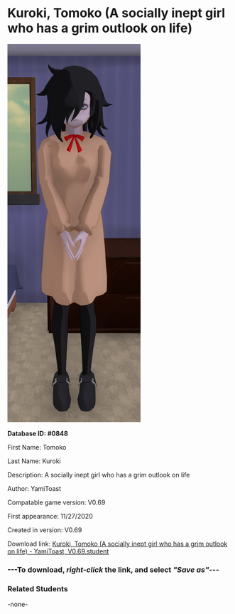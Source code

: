# Kuroki, Tomoko (A socially inept girl who has a grim outlook on life)

<img src="../../Files/Images/Kuroki, Tomoko (A socially inept girl who has a grim outlook on life).png" title="Kuroki, Tomoko (A socially inept girl who has a grim outlook on life) - YamiToast, V0.69">

**Database ID: #0848**

First Name: Tomoko

Last Name: Kuroki

Description: A socially inept girl who has a grim outlook on life

Author: YamiToast

Compatable game version: V0.69

First appearance: 11/27/2020

Created in version: V0.69

Download link: <a href="https://raw.githubusercontent.com/Arbiter1223/Daigaku-Gurashi-Custom-Students/master/Files/Student%20Files/Kuroki%2C%20Tomoko%20(A%20socially%20inept%20girl%20who%20has%20a%20grim%20outlook%20on%20life)%20-%20YamiToast%2C%20V0.69.student">Kuroki, Tomoko (A socially inept girl who has a grim outlook on life) - YamiToast, V0.69.student</a>

### ---**To download, _right-click_ the link, and select _"Save as"_**---

### Related Students

-none-
